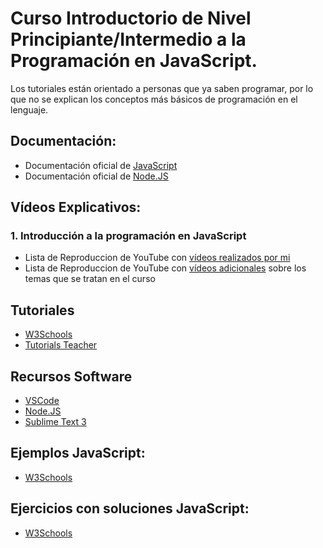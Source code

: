 # Curso Introductorio de Nivel Principiante/Intermedio a la Programación en JavaScript. 

Los tutoriales están orientado a personas que ya saben programar, por lo que no se explican los conceptos más básicos de programación en el lenguaje.

## Documentación:
- Documentación oficial de [JavaScript](https://www.javascript.com)
- Documentación oficial de [Node.JS]( https://nodejs.org/es/docs/)

## Vídeos Explicativos:

### 1. Introducción a la programación en JavaScript
- Lista de Reproduccion de YouTube con [vídeos realizados por mi](https://youtube.com/playlist?list=PLiMesnCG0J7yMAVkmXfeg2nyovnzuuElt) 
- Lista de Reproduccion de YouTube con [vídeos adicionales](https://youtube.com/playlist?list=PLiMesnCG0J7xx_b42PQyYO0Td_vNTq4aP) sobre los temas que se tratan en el curso
## Tutoriales
- [W3Schools](https://www.w3schools.com/js/default.asp)
- [Tutorials Teacher](https://www.tutorialsteacher.com/javascript)



## Recursos Software
- [VSCode](https://code.visualstudio.com)
- [Node.JS](https://nodejs.org/es/)
- [Sublime Text 3](https://www.sublimetext.com/3)

## Ejemplos JavaScript:
- [W3Schools](https://www.w3schools.com/js/js_examples.asp)

## Ejercicios con soluciones JavaScript:
- [W3Schools](https://www.w3schools.com/js/js_exercises.asp)

